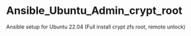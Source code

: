 # Ansible_Ubuntu_Admin_crypt_root
Ansible setup for Ubuntu 22.04 (Full install crypt zfs root, remote unlock)

